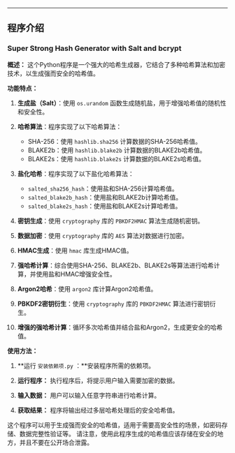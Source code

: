---

## 程序介绍

### Super Strong Hash Generator with Salt and bcrypt

**概述：**
这个Python程序是一个强大的哈希生成器，它结合了多种哈希算法和加密技术，以生成强而安全的哈希值。

**功能特点：**
1. **生成盐（Salt）**：使用 `os.urandom` 函数生成随机盐，用于增强哈希值的随机性和安全性。

2. **哈希算法**：程序实现了以下哈希算法：
   - SHA-256：使用 `hashlib.sha256` 计算数据的SHA-256哈希值。
   - BLAKE2b：使用 `hashlib.blake2b` 计算数据的BLAKE2b哈希值。
   - BLAKE2s：使用 `hashlib.blake2s` 计算数据的BLAKE2s哈希值。

3. **盐化哈希**：程序实现了以下盐化哈希算法：
   - `salted_sha256_hash`：使用盐和SHA-256计算哈希值。
   - `salted_blake2b_hash`：使用盐和BLAKE2b计算哈希值。
   - `salted_blake2s_hash`：使用盐和BLAKE2s计算哈希值。

4. **密钥生成**：使用 `cryptography` 库的 `PBKDF2HMAC` 算法生成随机密钥。

5. **数据加密**：使用 `cryptography` 库的 `AES` 算法对数据进行加密。

6. **HMAC生成**：使用 `hmac` 库生成HMAC值。

7. **强哈希计算**：综合使用SHA-256、BLAKE2b、BLAKE2s等算法进行哈希计算，并使用盐和HMAC增强安全性。

8. **Argon2哈希**：使用 `argon2` 库计算Argon2哈希值。

9. **PBKDF2密钥衍生**：使用 `cryptography` 库的 `PBKDF2HMAC` 算法进行密钥衍生。

10. **增强的强哈希计算**：循环多次哈希值并结合盐和Argon2，生成更安全的哈希值。

**使用方法：**
1. **运行 `安装依赖项.py` ：**安装程序所需的依赖项。

2. **运行程序：** 执行程序后，将提示用户输入需要加密的数据。

3. **输入数据：** 用户可以输入任意字符串进行哈希计算。

4. **获取结果：** 程序将输出经过多层哈希处理后的安全哈希值。

这个程序可以用于生成强而安全的哈希值，适用于需要高安全性的场景，如密码存储、数据完整性验证等。
请注意，使用此程序生成的哈希值应该存储在安全的地方，并且不要在公开场合泄露。


